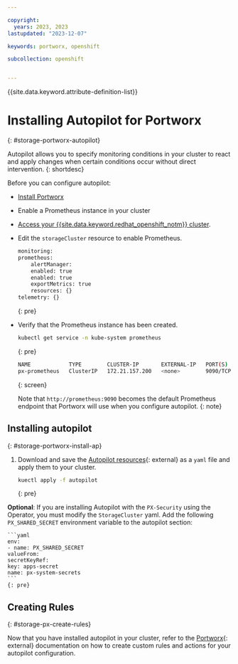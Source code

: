 ```yaml
---

copyright: 
  years: 2023, 2023
lastupdated: "2023-12-07"

keywords: portworx, openshift

subcollection: openshift


---
```


{{site.data.keyword.attribute-definition-list}}


# Installing Autopilot for Portworx
{: #storage-portworx-autopilot}

Autopilot allows you to specify monitoring conditions in your cluster to react and apply changes when certain conditions occur without direct intervention.
{: shortdesc}

Before you can configure autopilot: 

- [Install Portworx](/docs/openshift?topic=openshift-storage_portworx_deploy)

- Enable a Prometheus instance in your cluster

- [Access your {{site.data.keyword.redhat_openshift_notm}} cluster](/docs/openshift?topic=openshift-access_cluster).

- Edit the `storageCluster` resource to enable Prometheus.

    ```sh
    monitoring:
    prometheus:
        alertManager:
        enabled: true
        enabled: true
        exportMetrics: true
        resources: {}
    telemetry: {}
    ```
    {: pre}

- Verify that the Prometheus instance has been created.

    ```sh
    kubectl get service -n kube-system prometheus
    ```
    {: pre}

    ```sh
    NAME            TYPE        CLUSTER-IP       EXTERNAL-IP   PORT(S)    AGE
    px-prometheus   ClusterIP   172.21.157.200   <none>        9090/TCP   19h
    ```
    {: screen}

    Note that `http://prometheus:9090` becomes the default Prometheus endpoint that Portworx will use when you configure autopilot.
    {: note}

## Installing autopilot
{: #storage-portworx-install-ap}

1. Download and save the [Autopilot resources](https://install.portworx.com/?comp=autopilot){: external} as a `yaml` file and apply them to your cluster. 


    ```sh
    kuectl apply -f autopilot
    ```
    {: pre}

**Optional**: If you are installing Autopilot with the `PX-Security` using the Operator, you must modify the `StorageCluster` yaml. Add the following `PX_SHARED_SECRET` environment variable to the autopilot section:

    ```yaml
    env:
    - name: PX_SHARED_SECRET
    valueFrom:
    secretKeyRef:
    key: apps-secret
    name: px-system-secrets
    ```
    {: pre}

## Creating Rules
{: #storage-px-create-rules}

Now that you have installed autopilot in your cluster, refer to the [Portworx](https://docs.portworx.com/portworx-enterprise/operations/operate-kubernetes/autopilot/how-to-use/working-with-rules){: external} documentation on how to create custom rules and actions for your autopilot configuration.








